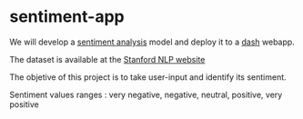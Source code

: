 # sentiment-app

We will develop a [sentiment analysis](https://en.wikipedia.org/wiki/Sentiment_analysis) model and deploy it to a [dash](https://plotly.com/dash/) webapp.    

The dataset is available at the [Stanford NLP website](https://nlp.stanford.edu/sentiment/code.html)

The objetive of this project is to take user-input and identify its sentiment. 

Sentiment values ranges : very negative, negative, neutral, positive, very positive
